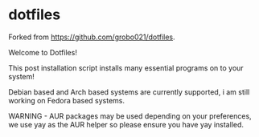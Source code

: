 # dotfiles
Forked from https://github.com/grobo021/dotfiles. 


Welcome to Dotfiles!

This post installation script installs many essential programs on to your system!

Debian based and Arch based systems are currently supported, i am still working on Fedora based systems.

WARNING - AUR packages may be used depending on your preferences, we use yay as the AUR helper so please ensure you have yay installed.

